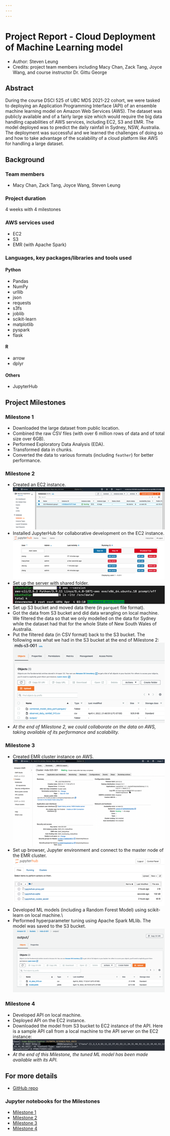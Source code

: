 ```yaml
---
---
---
```


# Project Report - Cloud Deployment of Machine Learning model

-   Author: Steven Leung
-   Credits: project team members including Macy Chan, Zack Tang, Joyce Wang, and course instructor Dr. Gittu George

## Abstract

During the course DSCI 525 of UBC MDS 2021-22 cohort, we were tasked to deploying an Application Programming Interface (API) of an ensemble machine learning model on Amazon Web Services (AWS). The dataset was publicly available and of a fairly large size which would require the big data handling capabilities of AWS services, including EC2, S3 and EMR. The model deployed was to predict the daily rainfall in Sydney, NSW, Australia. The deployment was successful and we learned the challenges of doing so and how to take advantage of the scalability of a cloud platform like AWS for handling a large dataset.

## Background

### Team members

-   Macy Chan, Zack Tang, Joyce Wang, Steven Leung

### Project duration

4 weeks with 4 milestones

### AWS services used

-   EC2
-   S3
-   EMR (with Apache Spark)

### Languages, key packages/libraries and tools used

#### Python

-   Pandas
-   NumPy
-   urllib
-   json
-   requests
-   s3fs
-   joblib
-   scikit-learn
-   matplotlib
-   pyspark
-   flask

#### R

-   arrow
-   dplyr

#### Others

-   JupyterHub

## Project Milestones

### Milestone 1

-   Downloaded the large dataset from public location.
-   Combined the raw CSV files (with over 6 million rows of data and of total size over 6GB).
-   Performed Exploratory Data Analysis (EDA).
-   Transformed data in chunks.
-   Converted the data to various formats (including `feather`) for better performance.

### Milestone 2

-   Created an EC2 instance. ![ec2_group1](https://raw.githubusercontent.com/UBC-MDS/web_and_cloud_group_1/main/notebooks/screencap/EC2-group1.png)
-   Installed JupyterHub for collaborative development on the EC2 instance. ![jupyter_group1](https://raw.githubusercontent.com/UBC-MDS/web_and_cloud_group_1/main/notebooks/screencap/jupyter-group1.png)
-   Set up the server with shared folder. ![shared_folder](https://raw.githubusercontent.com/UBC-MDS/web_and_cloud_group_1/main/notebooks/screencap/shared_folder-group1.png)
-   Set up S3 bucket and moved data there (in `parquet` file format).
-   Got the data from S3 bucket and did data wrangling on local machine. We filtered the data so that we only modelled on the data for Sydney while the dataset had that for the whole State of New South Wales of Australia.
-   Put the filtered data (in CSV format) back to the S3 bucket. The following was what we had in the S3 bucket at the end of Milestone 2:![screen_m2_t5](https://raw.githubusercontent.com/UBC-MDS/web_and_cloud_group_1/main/notebooks/screencap/screen-milestone2-task5.png)
-   *At the end of Milestone 2, we could collaborate on the data on AWS, taking available of its performance and scalability.*

### Milestone 3

-   Created EMR cluster instance on AWS. ![m3_t1](https://raw.githubusercontent.com/UBC-MDS/web_and_cloud_group_1/main/notebooks/milestone3/images/Task1.png)
-   Set up browser, Jupyter environment and connect to the master node of the EMR cluster. ![m3_t2](https://raw.githubusercontent.com/UBC-MDS/web_and_cloud_group_1/main/notebooks/milestone3/images/Task2.png)
-   Developed ML models (including a Random Forest Model) using scikit-learn on local machine.\
-   Performed hyperparameter tuning using Apache Spark MLlib. The model was saved to the S3 bucket. ![m3_t3](https://raw.githubusercontent.com/UBC-MDS/web_and_cloud_group_1/main/notebooks/milestone3/images/Task3_model.png)

### Milestone 4

-   Developed API on local machine.
-   Deployed API on the EC2 instance.
-   Downloaded the model from S3 bucket to EC2 instance of the API. Here is a sample API call from a local machine to the API server on the EC2 instance: ![curl_request](https://raw.githubusercontent.com/UBC-MDS/web_and_cloud_group_1/main/notebooks/milestone4/images/curl_request.png)
-   *At the end of this Milestone, the tuned ML model has been made available with its API.*

## For more details

-   [GitHub repo](https://github.com/UBC-MDS/web_and_cloud_group_1)

### Jupyter notebooks for the Milestones

-   [Milestone 1](https://github.com/UBC-MDS/web_and_cloud_group_1/blob/main/notebooks/milestone1.ipynb)
-   [Milestone 2](https://github.com/UBC-MDS/web_and_cloud_group_1/blob/main/notebooks/milestone2.ipynb)
-   [Milestone 3](https://github.com/UBC-MDS/web_and_cloud_group_1/blob/main/notebooks/milestone3/Milestone3.ipynb)
-   [Milestone 4](https://github.com/UBC-MDS/web_and_cloud_group_1/blob/main/notebooks/milestone4/Milestone4.ipynb)
